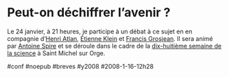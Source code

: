 # Peut-on déchiffrer l’avenir ?

Le 24 janvier, à 21 heures, je participe à un débat à ce sujet en en compagnie d’[Henri Atlan](http://fr.wikipedia.org/wiki/Henri_Atlan), [Étienne Klein](http://fr.wikipedia.org/wiki/%C3%89tienne_Klein) et [Francis Grosjean](http://www.anatec.fr/article.php3?id_article=38). Il sera animé par [Antoine Spire](http://fr.wikipedia.org/wiki/Antoine_Spire) et se déroule dans le cadre de la [dix-huitième semaine de la science](http://www.vivagora.org/spip.php?article185) à Saint Michel sur Orge.

#conf #noepub #breves #y2008 #2008-1-16-12h28
